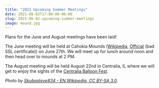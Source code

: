 ```yaml
---
title: "2021 Upcoming Summer Meetings"
date: 2021-06-02T17:00:00-06:00
slug: 2021-06-02-upcoming-summer-meetings
image: mound.jpg
---
```


Plans for the June and August meetings have been laid!

The June meeting will be held at Cahokia Mounds ([Wikipedia][2], [Official][1] (bad SSL certificate)) on June 27th.  We will meet up for lunch around noon and then head over to mounds at 2 PM.

The August meeting will be held August 22nd in Centralia, IL where we will get to enjoy the sights of the [Centralia Balloon Fest][0].

_Photo by [Skubasteve834 - EN.Wikipedia, CC BY-SA 3.0](https://commons.wikimedia.org/w/index.php?curid=3019271)._

[0]: https://centraliachamber.com/balloon-fest
[1]: https://cahokiamounds.org
[2]: https://en.wikipedia.org/wiki/Cahokia
